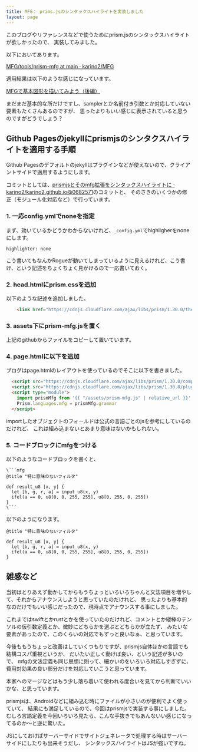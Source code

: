 ```yaml
---
title: MFG： prims.jsのシンタックスハイライトを実装しました
layout: page
---
```

このブログやリファレンスなどで使うためにprism.jsのシンタックスハイライトが欲しかったので、
実装してみました。

以下においてあります。

[MFG/tools/prism-mfg at main · karino2/MFG](https://github.com/karino2/MFG/tree/main/tools/prism-mfg)

適用結果は以下のような感じになっています。

[MFGで基本図形を描いてみよう（後編）](https://karino2.github.io/2025/08/01/draw_shape_on_MFG_part2.html)

まだまだ基本的な所だけですし、samplerとか名前付き引数とか対応していない要素もたくさんあるのですが、
思ったよりもいい感じに表示されていると思うのですがどうでしょう？

## Github Pagesのjekyllにprismjsのシンタクスハイライトを適用する手順

Github Pagesのデフォルトのjekyllはプラグインなどが使えないので、クライアントサイドで適用するようにします。

コミットとしては、[prismjsとそのmfg拡張をシンタックスハイライトに · karino2/karino2.github.io@0682571](https://github.com/karino2/karino2.github.io/commit/06825714a969d663b563bca993a08d9d832a0f61)のコミットと、
そのさきのいくつかの修正（モジュール化対応など）で行っています。

### 1. 一応config.ymlでnoneを指定

まず、効いているかどうかわからないけれど、`_config.yml`でhighligherをnoneにします。

```
highlighter: none
```

こう書いてもなんかRogueが動いてしまっているように見えるけれど、こう書け、という記述をちょくちょく見かけるので一応書いておく。

### 2. head.htmlにprism.cssを追加

以下のような記述を追加しました。

```html
	<link href="https://cdnjs.cloudflare.com/ajax/libs/prism/1.30.0/themes/prism.css" rel="stylesheet" />
```

### 3. assets下にprism-mfg.jsを置く

上記のgithubからファイルをコピーして置いています。

### 4. page.htmlに以下を追加

ブログはpage.htmlのレイアウトを使っているのでそこに以下を書きました。

```html
  <script src="https://cdnjs.cloudflare.com/ajax/libs/prism/1.30.0/components/prism-core.min.js"></script>
  <script src="https://cdnjs.cloudflare.com/ajax/libs/prism/1.30.0/plugins/autoloader/prism-autoloader.min.js"></script>
  <script type="module">
    import prismMfg from '{{ "/assets/prism-mfg.js" | relative_url }}'
    Prism.languages.mfg = prismMfg.grammar
  </script>
```

importしたオブジェクトのフィールドは公式の言語ごとのjsを参考にしているのだけれど、
これは組み込まないとあまり意味はないかもしれない。

### 5. コードブロックにmfgをつける

以下のようなコードブロックを書くと、

```
\```mfg
@title "特に意味のないフィルタ"

def result_u8 |x, y| {
  let [b, g, r, a] = input_u8(x, y)
  ifel(a == 0, u8[0, 0, 255, 255], u8[0, 255, 0, 255])
}
\```
```

以下のようになります。

```mfg
@title "特に意味のないフィルタ"

def result_u8 |x, y| {
  let [b, g, r, a] = input_u8(x, y)
  ifel(a == 0, u8[0, 0, 255, 255], u8[0, 255, 0, 255])
}
```

## 雑感など

当初はとりあえず動かしてからもうちょっといろいろちゃんと文法項目を増やして、それからアナウンスしようと思っていたのだけれど、
思ったよりも基本的なのだけでもいい感じだったので、現時点でアナウンスする事にしました。

これまではswiftとかrustとかを使っていたのだけれど、コメントとか縦棒のテンソルの仮引数定義とか、微妙にどちらかを選ぶとどちらかが立たず、
みたいな要素があったので、このくらいの対応でもずっと良いなぁ、と思っています。

今後ももうちょっと改善はしていくつもりですが、prismjs自体ほかの言語でも結構コスパ重視というか、
だいたい正しく動けば良い、という記述が多いので、
mfgの文法定義も同じ思想に則って、細かいのをいろいろ対応しすぎずに、
費用対効果の良い部分だけを対応していこうと思っています。

本家へのマージなどはもう少し落ち着いて使われる度合いを見てから判断でいいかな、と思っています。

prismjsは、Androidなどに組み込む時にファイルが小さいのが便利でよく使っていて、
結果にも満足しているので、今回はprismjsで実装する事にしました。
むしろ言語定義を今回いろいろ見たら、こんな手抜きでもあんないい感じになってるのか〜と逆に驚いた。

JSにしておけばサーバーサイドでサイトジェネレータで処理する時はサーバーサイドにしたりも出来そうだし、
シンタックスハイライトはJSが強いですね。